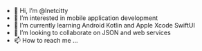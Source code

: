 - 👋 Hi, I’m @lnetcitty
- 👀 I’m interested in mobile application development
- 🌱 I’m currently learning Android Kotlin and Apple Xcode SwiftUI
- 💞️ I’m looking to collaborate on JSON and web services
- 📫 How to reach me ...

<!---
lnetcitty/lnetcitty is a ✨ special ✨ repository because its `README.md` (this file) appears on your GitHub profile.
You can click the Preview link to take a look at your changes.
--->
